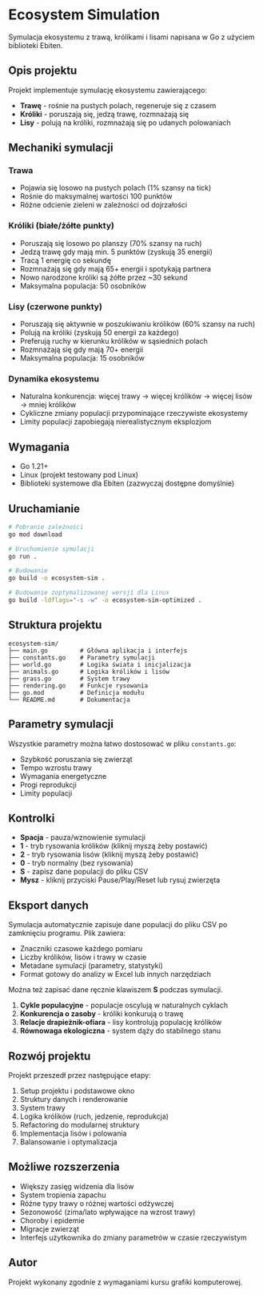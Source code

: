 # Ecosystem Simulation

Symulacja ekosystemu z trawą, królikami i lisami napisana w Go z użyciem biblioteki Ebiten.

## Opis projektu

Projekt implementuje symulację ekosystemu zawierającego:

- **Trawę** - rośnie na pustych polach, regeneruje się z czasem
- **Króliki** - poruszają się, jedzą trawę, rozmnażają się
- **Lisy** - polują na króliki, rozmnażają się po udanych polowaniach

## Mechaniki symulacji

### Trawa

- Pojawia się losowo na pustych polach (1% szansy na tick)
- Rośnie do maksymalnej wartości 100 punktów
- Różne odcienie zieleni w zależności od dojrzałości

### Króliki (białe/żółte punkty)

- Poruszają się losowo po planszy (70% szansy na ruch)
- Jedzą trawę gdy mają min. 5 punktów (zyskują 35 energii)
- Tracą 1 energię co sekundę
- Rozmnażają się gdy mają 65+ energii i spotykają partnera
- Nowo narodzone króliki są żółte przez ~30 sekund
- Maksymalna populacja: 50 osobników

### Lisy (czerwone punkty)

- Poruszają się aktywnie w poszukiwaniu królików (60% szansy na ruch)
- Polują na króliki (zyskują 50 energii za każdego)
- Preferują ruchy w kierunku królików w sąsiednich polach
- Rozmnażają się gdy mają 70+ energii
- Maksymalna populacja: 15 osobników

### Dynamika ekosystemu

- Naturalna konkurencja: więcej trawy → więcej królików → więcej lisów → mniej królików
- Cykliczne zmiany populacji przypominające rzeczywiste ekosystemy
- Limity populacji zapobiegają nierealistycznym eksplozjom

## Wymagania

- Go 1.21+
- Linux (projekt testowany pod Linux)
- Biblioteki systemowe dla Ebiten (zazwyczaj dostępne domyślnie)

## Uruchamianie

```bash
# Pobranie zależności
go mod download

# Uruchomienie symulacji
go run .

# Budowanie
go build -o ecosystem-sim .

# Budowanie zoptymalizowanej wersji dla Linux
go build -ldflags="-s -w" -o ecosystem-sim-optimized .
```

## Struktura projektu

```
ecosystem-sim/
├── main.go         # Główna aplikacja i interfejs
├── constants.go    # Parametry symulacji
├── world.go        # Logika świata i inicjalizacja
├── animals.go      # Logika królików i lisów
├── grass.go        # System trawy
├── rendering.go    # Funkcje rysowania
├── go.mod          # Definicja modułu
└── README.md       # Dokumentacja
```

## Parametry symulacji

Wszystkie parametry można łatwo dostosować w pliku `constants.go`:

- Szybkość poruszania się zwierząt
- Tempo wzrostu trawy
- Wymagania energetyczne
- Progi reprodukcji
- Limity populacji

## Kontrolki

- **Spacja** - pauza/wznowienie symulacji
- **1** - tryb rysowania królików (kliknij myszą żeby postawić)
- **2** - tryb rysowania lisów (kliknij myszą żeby postawić)
- **0** - tryb normalny (bez rysowania)
- **S** - zapisz dane populacji do pliku CSV
- **Mysz** - kliknij przyciski Pause/Play/Reset lub rysuj zwierzęta

## Eksport danych

Symulacja automatycznie zapisuje dane populacji do pliku CSV po zamknięciu programu. Plik zawiera:

- Znaczniki czasowe każdego pomiaru
- Liczby królików, lisów i trawy w czasie
- Metadane symulacji (parametry, statystyki)
- Format gotowy do analizy w Excel lub innych narzędziach

Można też zapisać dane ręcznie klawiszem **S** podczas symulacji.

1. **Cykle populacyjne** - populacje oscylują w naturalnych cyklach
2. **Konkurencja o zasoby** - króliki konkurują o trawę
3. **Relacje drapieżnik-ofiara** - lisy kontrolują populację królików
4. **Równowaga ekologiczna** - system dąży do stabilnego stanu

## Rozwój projektu

Projekt przeszedł przez następujące etapy:

1. Setup projektu i podstawowe okno
2. Struktury danych i renderowanie
3. System trawy
4. Logika królików (ruch, jedzenie, reprodukcja)
5. Refactoring do modularnej struktury
6. Implementacja lisów i polowania
7. Balansowanie i optymalizacja

## Możliwe rozszerzenia

- Większy zasięg widzenia dla lisów
- System tropienia zapachu
- Różne typy trawy o różnej wartości odżywczej
- Sezonowość (zima/lato wpływające na wzrost trawy)
- Choroby i epidemie
- Migracje zwierząt
- Interfejs użytkownika do zmiany parametrów w czasie rzeczywistym

## Autor

Projekt wykonany zgodnie z wymaganiami kursu grafiki komputerowej.
